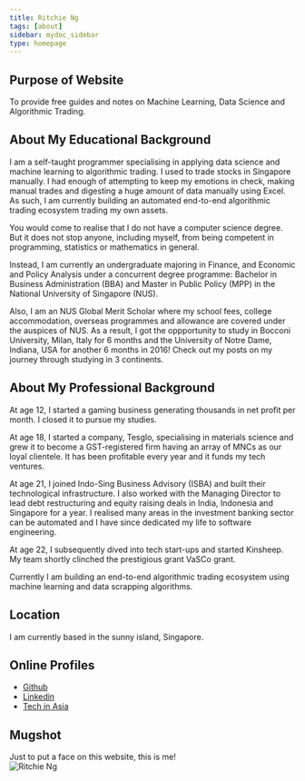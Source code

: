```yaml
---
title: Ritchie Ng
tags: [about]
sidebar: mydoc_sidebar
type: homepage
---
```

## Purpose of Website

To provide free guides and notes on Machine Learning, Data Science and Algorithmic Trading.

## About My Educational Background

I am a self-taught programmer specialising in applying data science and machine learning to algorithmic trading. I used to trade stocks in Singapore manually. I had enough of attempting to keep my emotions in check, making manual trades and digesting a huge amount of data manually using Excel. As such, I am currently building an automated end-to-end algorithmic trading ecosystem trading my own assets.

You would come to realise that I do not have a computer science degree. But it does not stop anyone, including myself, from being competent in programming, statistics or mathematics in general.

Instead, I am currently an undergraduate majoring in Finance, and Economic and Policy Analysis under a concurrent degree programme: Bachelor in Business Administration (BBA) and Master in Public Policy (MPP) in the National University of Singapore (NUS).

Also, I am an NUS Global Merit Scholar where my school fees, college accommodation, overseas programmes and allowance are covered under the auspices of NUS. As a result, I got the oppportunity to study in Bocconi University, Milan, Italy for 6 months and the University of Notre Dame, Indiana, USA for another 6 months in 2016! Check out my posts on my journey through studying in 3 continents.

## About My Professional Background
At age 12, I started a gaming business generating thousands in net profit per month. I closed it to pursue my studies.

At age 18, I started a company, Tesglo, specialising in materials science and grew it to become a GST-registered firm having an array of MNCs as our loyal clientele. It has been profitable every year and it funds my tech ventures.

At age 21, I joined Indo-Sing Business Advisory (ISBA) and built their technological infrastructure. I also worked with the Managing Director to lead debt restructuring and equity raising deals in India, Indonesia and Singapore for a year. I realised many areas in the investment banking sector can be automated and I have since dedicated my life to software engineering.

At age 22, I subsequently dived into tech start-ups and started Kinsheep. My team shortly  clinched the prestigious grant VaSCo grant.

Currently I am building an end-to-end algorithmic trading ecosystem using machine learning and data scrapping algorithms.

## Location
I am currently based in the sunny island, Singapore.

## Online Profiles
- [Github](https://github.com/ritchieng)
- [Linkedin](https://www.linkedin.com/in/ritchieng)
- [Tech in Asia](https://www.techinasia.com/profile/ritchieng)

## Mugshot
Just to put a face on this website, this is me!
<br />
![Ritchie Ng](https://raw.githubusercontent.com/ritchieng/ritchieng.github.io/master/images/ritchieng_web.png)

